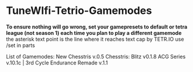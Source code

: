 # TuneWIfi-Tetrio-Gamemodes
**To ensure nothing will go wrong, set your gamepresets to default or tetra league (not season 1) each time you plan to play a different gamemode**
the asterisk text point is the line where it reaches text cap by TETR.IO
use /set in parts

List of Gamemodes:
New Chesstris v.0.5
Chesstris: Blitz v0.1.8
ACG Series v.10.1c | 3rd Cycle
Endurance Remade v.1.1
